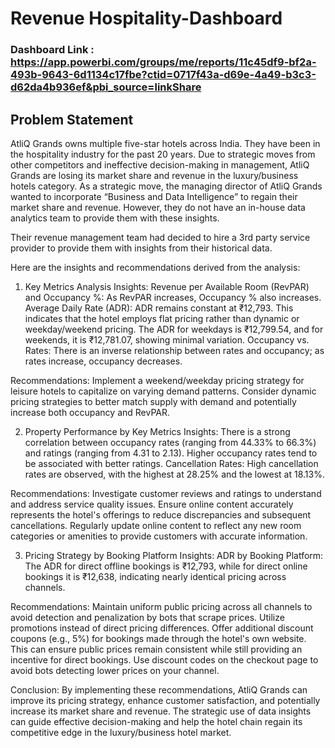 # Revenue Hospitality-Dashboard

### Dashboard Link : https://app.powerbi.com/groups/me/reports/11c45df9-bf2a-493b-9643-6d1134c17fbe?ctid=0717f43a-d69e-4a49-b3c3-d62da4b936ef&pbi_source=linkShare

## Problem Statement

AtliQ Grands owns multiple five-star hotels across India. They have been in the hospitality industry for the past 20 years. Due to strategic moves from other competitors and ineffective decision-making in management, AtliQ Grands are losing its market share and revenue in the luxury/business hotels category. As a strategic move, the managing director of AtliQ Grands wanted to incorporate “Business and Data Intelligence” to regain their market share and revenue. However, they do not have an in-house data analytics team to provide them with these insights.

Their revenue management team had decided to hire a 3rd party service provider to provide them with insights from their historical data.

Here are the insights and recommendations derived from the analysis:

1. Key Metrics Analysis
Insights:
Revenue per Available Room (RevPAR) and Occupancy %: As RevPAR increases, Occupancy % also increases.
Average Daily Rate (ADR): ADR remains constant at ₹12,793. This indicates that the hotel employs flat pricing rather than dynamic or weekday/weekend pricing. The ADR for weekdays is ₹12,799.54, and for weekends, it is ₹12,781.07, showing minimal variation.
Occupancy vs. Rates: There is an inverse relationship between rates and occupancy; as rates increase, occupancy decreases.

Recommendations:
Implement a weekend/weekday pricing strategy for leisure hotels to capitalize on varying demand patterns.
Consider dynamic pricing strategies to better match supply with demand and potentially increase both occupancy and RevPAR.

2. Property Performance by Key Metrics
Insights:
There is a strong correlation between occupancy rates (ranging from 44.33% to 66.3%) and ratings (ranging from 4.31 to 2.13). Higher occupancy rates tend to be associated with better ratings.
Cancellation Rates: High cancellation rates are observed, with the highest at 28.25% and the lowest at 18.13%.

Recommendations:
Investigate customer reviews and ratings to understand and address service quality issues.
Ensure online content accurately represents the hotel's offerings to reduce discrepancies and subsequent cancellations.
Regularly update online content to reflect any new room categories or amenities to provide customers with accurate information.

3. Pricing Strategy by Booking Platform
Insights:
ADR by Booking Platform: The ADR for direct offline bookings is ₹12,793, while for direct online bookings it is ₹12,638, indicating nearly identical pricing across channels.

Recommendations:
Maintain uniform public pricing across all channels to avoid detection and penalization by bots that scrape prices.
Utilize promotions instead of direct pricing differences. Offer additional discount coupons (e.g., 5%) for bookings made through the hotel's own website. This can ensure public prices remain consistent while still providing an incentive for direct bookings.
Use discount codes on the checkout page to avoid bots detecting lower prices on your channel.

Conclusion:
By implementing these recommendations, AtliQ Grands can improve its pricing strategy, enhance customer satisfaction, and potentially increase its market share and revenue. The strategic use of data insights can guide effective decision-making and help the hotel chain regain its competitive edge in the luxury/business hotel market.
